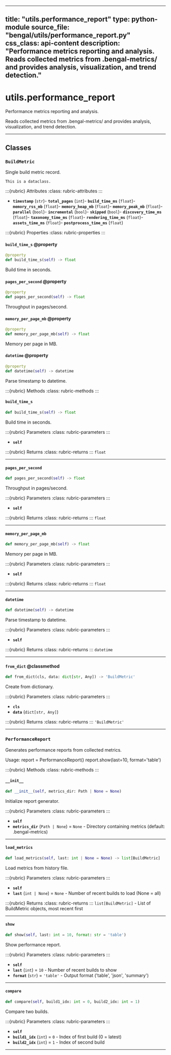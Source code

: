 
---
title: "utils.performance_report"
type: python-module
source_file: "bengal/utils/performance_report.py"
css_class: api-content
description: "Performance metrics reporting and analysis.  Reads collected metrics from .bengal-metrics/ and provides analysis, visualization, and trend detection."
---

# utils.performance_report

Performance metrics reporting and analysis.

Reads collected metrics from .bengal-metrics/ and provides analysis,
visualization, and trend detection.

---

## Classes

### `BuildMetric`


Single build metric record.

```{info}
This is a dataclass.
```

:::{rubric} Attributes
:class: rubric-attributes
:::
- **`timestamp`** (`str`)- **`total_pages`** (`int`)- **`build_time_ms`** (`float`)- **`memory_rss_mb`** (`float`)- **`memory_heap_mb`** (`float`)- **`memory_peak_mb`** (`float`)- **`parallel`** (`bool`)- **`incremental`** (`bool`)- **`skipped`** (`bool`)- **`discovery_time_ms`** (`float`)- **`taxonomy_time_ms`** (`float`)- **`rendering_time_ms`** (`float`)- **`assets_time_ms`** (`float`)- **`postprocess_time_ms`** (`float`)

:::{rubric} Properties
:class: rubric-properties
:::
#### `build_time_s` @property

```python
@property
def build_time_s(self) -> float
```

Build time in seconds.
#### `pages_per_second` @property

```python
@property
def pages_per_second(self) -> float
```

Throughput in pages/second.
#### `memory_per_page_mb` @property

```python
@property
def memory_per_page_mb(self) -> float
```

Memory per page in MB.
#### `datetime` @property

```python
@property
def datetime(self) -> datetime
```

Parse timestamp to datetime.

:::{rubric} Methods
:class: rubric-methods
:::
#### `build_time_s`
```python
def build_time_s(self) -> float
```

Build time in seconds.



:::{rubric} Parameters
:class: rubric-parameters
:::
- **`self`**

:::{rubric} Returns
:class: rubric-returns
:::
`float`




---
#### `pages_per_second`
```python
def pages_per_second(self) -> float
```

Throughput in pages/second.



:::{rubric} Parameters
:class: rubric-parameters
:::
- **`self`**

:::{rubric} Returns
:class: rubric-returns
:::
`float`




---
#### `memory_per_page_mb`
```python
def memory_per_page_mb(self) -> float
```

Memory per page in MB.



:::{rubric} Parameters
:class: rubric-parameters
:::
- **`self`**

:::{rubric} Returns
:class: rubric-returns
:::
`float`




---
#### `datetime`
```python
def datetime(self) -> datetime
```

Parse timestamp to datetime.



:::{rubric} Parameters
:class: rubric-parameters
:::
- **`self`**

:::{rubric} Returns
:class: rubric-returns
:::
`datetime`




---
#### `from_dict` @classmethod
```python
def from_dict(cls, data: dict[str, Any]) -> 'BuildMetric'
```

Create from dictionary.



:::{rubric} Parameters
:class: rubric-parameters
:::
- **`cls`**
- **`data`** (`dict[str, Any]`)

:::{rubric} Returns
:class: rubric-returns
:::
`'BuildMetric'`




---

### `PerformanceReport`


Generates performance reports from collected metrics.

Usage:
    report = PerformanceReport()
    report.show(last=10, format='table')




:::{rubric} Methods
:class: rubric-methods
:::
#### `__init__`
```python
def __init__(self, metrics_dir: Path | None = None)
```

Initialize report generator.



:::{rubric} Parameters
:class: rubric-parameters
:::
- **`self`**
- **`metrics_dir`** (`Path | None`) = `None` - Directory containing metrics (default: .bengal-metrics)





---
#### `load_metrics`
```python
def load_metrics(self, last: int | None = None) -> list[BuildMetric]
```

Load metrics from history file.



:::{rubric} Parameters
:class: rubric-parameters
:::
- **`self`**
- **`last`** (`int | None`) = `None` - Number of recent builds to load (None = all)

:::{rubric} Returns
:class: rubric-returns
:::
`list[BuildMetric]` - List of BuildMetric objects, most recent first




---
#### `show`
```python
def show(self, last: int = 10, format: str = 'table')
```

Show performance report.



:::{rubric} Parameters
:class: rubric-parameters
:::
- **`self`**
- **`last`** (`int`) = `10` - Number of recent builds to show
- **`format`** (`str`) = `'table'` - Output format ('table', 'json', 'summary')





---
#### `compare`
```python
def compare(self, build1_idx: int = 0, build2_idx: int = 1)
```

Compare two builds.



:::{rubric} Parameters
:class: rubric-parameters
:::
- **`self`**
- **`build1_idx`** (`int`) = `0` - Index of first build (0 = latest)
- **`build2_idx`** (`int`) = `1` - Index of second build





---
